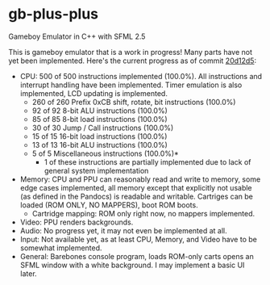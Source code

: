 # gb-plus-plus
Gameboy Emulator in C++ with SFML 2.5

This is gameboy emulator that is a work in progress! Many parts have not yet been implemented. Here's the current progress as of commit [20d12d5](https://github.com/dfrias100/gb-plus-plus/commit/20d12d56110604aa3997385eb403757cd567615e):
* CPU: 500 of 500 instructions implemented (100.0%). All instructions and interrupt handling have been implemented. Timer emulation is also implemented, LCD updating is implemented.
	- 260 of 260 Prefix 0xCB shift, rotate, bit instructions (100.0%)
	- 92 of 92 8-bit ALU instructions (100.0%)
	- 85 of 85 8-bit load instructions (100.0%)
	- 30 of 30 Jump / Call instructions (100.0%)
	- 15 of 15 16-bit load instructions (100.0%)
	- 13 of 13 16-bit ALU instructions (100.0%)
	-  5 of 5 Miscellaneous instructions (100.0%)*
		- 1 of these instructions are partially implemented due to lack of general system implementation	
* Memory: CPU and PPU can reasonably read and write to memory, some edge cases implemented, all memory except that explicitly not usable (as defined in the Pandocs) is readable and writable. Cartriges can be loaded (ROM ONLY, NO MAPPERS), boot ROM boots.
  - Cartridge mapping: ROM only right now, no mappers implemented.
* Video: PPU renders backgrounds.
* Audio: No progress yet, it may not even be implemented at all.
* Input: Not available yet, as at least CPU, Memory, and Video have to be somewhat implemented.
* General: Barebones console program, loads ROM-only carts opens an SFML window with a white background. I may implement a basic UI later.
